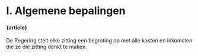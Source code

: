 # I. Algemene bepalingen

#### {article}
De Regering stelt elke zitting een begroting op met alle kosten en inkomsten die ze die zitting denkt te maken.